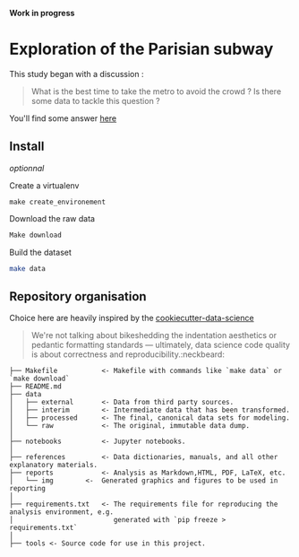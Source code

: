 **Work in progress**

# Exploration of the Parisian subway

This study began with a discussion : 

> What is the best time to take the metro to avoid the crowd ?
> Is there some data to tackle this question ?

You'll find some answer [here](https://github.com/KhalidCK/metro-paris/blob/master/reports/README.md)

## Install

*optionnal*

Create a virtualenv 

```
make create_environement
```

Download the raw data

```bash
Make download
```

Build the dataset

```bash
make data
```

## Repository organisation

Choice here are heavily inspired by the [cookiecutter-data-science](https://github.com/drivendata/cookiecutter-data-science)

>We're not talking about bikeshedding the indentation aesthetics or pedantic formatting standards — ultimately, data science code quality is about correctness and reproducibility.:neckbeard:

```
├── Makefile           <- Makefile with commands like `make data` or `make download`
├── README.md          
├── data
│   ├── external       <- Data from third party sources.
│   ├── interim        <- Intermediate data that has been transformed.
│   ├── processed      <- The final, canonical data sets for modeling.
│   └── raw            <- The original, immutable data dump.
│
├── notebooks          <- Jupyter notebooks. 
│
├── references         <- Data dictionaries, manuals, and all other explanatory materials.
├── reports            <- Analysis as Markdown,HTML, PDF, LaTeX, etc.
│   └── img        <-  Generated graphics and figures to be used in reporting
│
├── requirements.txt   <- The requirements file for reproducing the analysis environment, e.g.
│                         generated with `pip freeze > requirements.txt`
│
├── tools <- Source code for use in this project.
